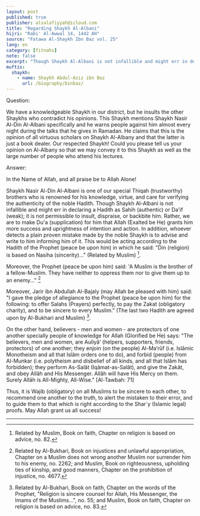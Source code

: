 ```yaml
---
layout: post
published: true
publisher: alsalafiyyah@icloud.com
title: "Regarding Shaykh Al-Albani"
hijri: "Rabi' Al-Awwal 14, 1442 AH"
source: "Fatawa Al-Shaykh Ibn Baz vol. 25"
lang: en
category: [fitnahs]
note: false
excerpt: "Though Shaykh Al-Albani is not infallible and might err in declaring a Hadith as Sahih (authentic) or Da'if (weak); it is not permissible to insult, dispraise, or backbite him."
muftis:
  shaykh: 
    - name: Shaykh Abdul-Aziz ibn Baz
      url: /biography/binbaz/
---
```


Question: 

We have a knowledgeable Shaykh in our district, but he insults the other Shaykhs who contradict his opinions. This Shaykh mentions Shaykh Nasir Al-Din Al-Albani specifically and he warns people against him almost every night during the talks that he gives in Ramadan. He claims that this is the opinion of all virtuous scholars on Shaykh Al-Albany and that the latter is just a book dealer. Our respected Shaykh! Could you please tell us your opinion on Al-Albany so that we may convey it to this Shaykh as well as the large number of people who attend his lectures. 

Answer: 

In the Name of Allah, and all praise be to Allah Alone! 

Shaykh Nasir Al-Din Al-Albani is one of our special Thiqah (trustworthy) brothers who is renowned for his knowledge, virtue, and care for verifying the authenticity of the noble Hadith. Though Shaykh Al-Albani is not infallible and might err in declaring a Hadith as Sahih (authentic) or Da'if (weak); it is not permissible to insult, dispraise, or backbite him. Rather, we are to make Du'a (supplication) for him that Allah (Exalted be He) grants him more success and uprightness of intention and action. In addition, whoever detects a plain proven mistake made by the noble Shaykh is to advise and write to him informing him of it. This would be acting according to the Hadith of the Prophet (peace be upon him) in which he said: "Din (religion) is based on Nasiha (sincerity)..." (Related by Muslim) [^1]. 

Moreover, the Prophet (peace be upon him) said: 'A Muslim is the brother of a fellow-Muslim. They have neither to oppress them nor to give them up to an enemy..." [^2]

Moreover, Jarir ibn Abdullah Al-Bajaly (may Allah be pleased with him) said: "I gave the pledge of allegiance to the Prophet (peace be upon him) for the following: to offer Salahs (Prayers) perfectly, to pay the Zakat (obligatory charity), and to be sincere to every Muslim." (The last two Hadith are agreed upon by Al-Bukhari and Muslim) [^3]. 

On the other hand, believers - men and women - are protectors of one another specially people of knowledge for Allah (Glorified be He) says: "The believers, men and women, are Auliyâ’ (helpers, supporters, friends, protectors) of one another; they enjoin (on the people) Al-Ma‘rûf (i.e. Islâmic Monotheism and all that Islâm orders one to do), and forbid (people) from Al-Munkar (i.e. polytheism and disbelief of all kinds, and all that Islâm has forbidden); they perform As-Salât (Iqâmat-as-Salât), and give the Zakât, and obey Allâh and His Messenger. Allâh will have His Mercy on them. Surely Allâh is All-Mighty, All-Wise." [Al-Tawbah: 71]

Thus, it is Wajib (obligatory) on all Muslims to be sincere to each other, to recommend one another to the truth, to alert the mistaken to their error, and to guide them to that which is right according to the Shar`y (Islamic legal) proofs. May Allah grant us all success!

---

[^1]: Related by Muslim, Book on faith, Chapter on religion is based on advice, no. 82.
[^2]: Related by Al-Bukhari, Book on injustices and unlawful appropriation, Chapter on a Muslim does not wrong another Muslim nor surrender him to his enemy, no. 2262; and Muslim, Book on righteousness, upholding ties of kinship, and good manners, Chapter on the prohibition of injustice, no. 4677.
[^3]: Related by Al-Bukhari, Book on faith, Chapter on the words of the Prophet, &quot;Religion is sincere counsel for Allah, His Messenger, the Imams of the Muslims...&quot;, no. 55; and Muslim, Book on faith, Chapter on religion is based on advice, no. 83.
